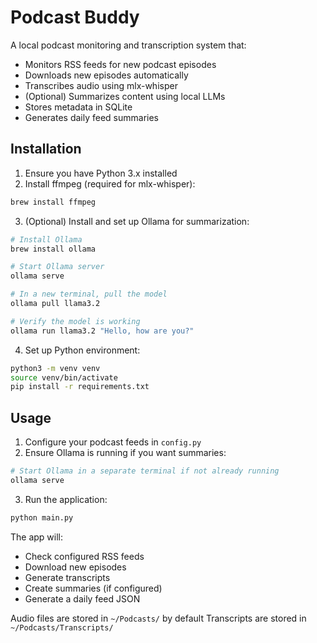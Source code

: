 # Podcast Buddy

A local podcast monitoring and transcription system that:
- Monitors RSS feeds for new podcast episodes
- Downloads new episodes automatically
- Transcribes audio using mlx-whisper
- (Optional) Summarizes content using local LLMs
- Stores metadata in SQLite
- Generates daily feed summaries

## Installation

1. Ensure you have Python 3.x installed
2. Install ffmpeg (required for mlx-whisper):
```bash
brew install ffmpeg
```

3. (Optional) Install and set up Ollama for summarization:
```bash
# Install Ollama
brew install ollama

# Start Ollama server
ollama serve

# In a new terminal, pull the model
ollama pull llama3.2

# Verify the model is working
ollama run llama3.2 "Hello, how are you?"
```

4. Set up Python environment:
```bash
python3 -m venv venv
source venv/bin/activate
pip install -r requirements.txt
```

## Usage

1. Configure your podcast feeds in `config.py`
2. Ensure Ollama is running if you want summaries:
```bash
# Start Ollama in a separate terminal if not already running
ollama serve
```
3. Run the application:
```bash
python main.py
```

The app will:
- Check configured RSS feeds
- Download new episodes
- Generate transcripts
- Create summaries (if configured)
- Generate a daily feed JSON

Audio files are stored in `~/Podcasts/` by default
Transcripts are stored in `~/Podcasts/Transcripts/` 